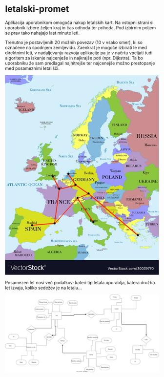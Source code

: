# letalski-promet
Aplikacija uporabnikom omogoča nakup letalskih kart. Na vstopni strani si uporabnik izbere željen kraj in čas odhoda ter prihoda. Pod izbirnim poljem se prav tako nahajajo last minute leti. 

Trenutno je postavljenih 20 možnih povezav (10 v vsako smer), ki so označene na spodnjem zemljevidu. Zaenkrat je mogoče izbirati le med direktnimi leti, v nadaljevanju razvoja aplikacije pa je v načrtu vpeljati tudi algoritem za iskanje najcenješe in najkrajše poti (npr. Dijkstra). Ta bo uporabniku že sam predlagal najhitrejše ter najcenejše možno prestopanje med posameznimi letališči.

<img src="slike/slika_leti.jpg">


Posamezen let nosi več podatkov: kateri tip letala uporablja, katera družba let izvaja, koliko sedežev je na letalu...  


<img src="./er_diagram.svg">

